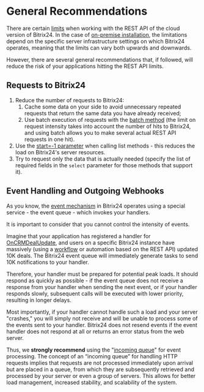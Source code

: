 # General Recommendations

There are certain [limits](./limits.md) when working with the REST API of the cloud version of Bitrix24. In the case of [on-premise installation](../cloud-and-on-premise/on-premise/index.md), the limitations depend on the specific server infrastructure settings on which Bitrix24 operates, meaning that the limits can vary both upwards and downwards.

However, there are several general recommendations that, if followed, will reduce the risk of your applications hitting the REST API limits.

## Requests to Bitrix24

1. Reduce the number of requests to Bitrix24:
   1. Cache some data on your side to avoid unnecessary repeated requests that return the same data you have already received;
   2. Use batch execution of requests with the [batch method](../how-to-call-rest-api/batch.md) (the limit on request intensity takes into account the number of hits to Bitrix24, and using batch allows you to make several actual REST API requests in one hit).
2. Use the [start=-1 parameter](./huge-data.md) when calling list methods - this reduces the load on Bitrix24's server resources.
3. Try to request only the data that is actually needed (specify the list of required fields in the `select` parameter for those methods that support it).

## Event Handling and Outgoing Webhooks

As you know, the [event mechanism](../../api-reference/events/index.md) in Bitrix24 operates using a special service - the event queue - which invokes your handlers.

It is important to consider that you cannot control the intensity of events.

Imagine that your application has registered a handler for [OnCRMDealUpdate](../../api-reference/crm/deals/events/on-crm-deal-update.md), and users on a specific Bitrix24 instance have massively (using a [workflow](../../api-reference/bizproc/index.md) or automation based on the REST API) updated 10K deals. The Bitrix24 event queue will immediately generate tasks to send 10K notifications to your handler.

Therefore, your handler must be prepared for potential peak loads. It should respond as quickly as possible - if the event queue does not receive a response from your handler when sending the next event, or if your handler responds slowly, subsequent calls will be executed with lower priority, resulting in longer delays.

Most importantly, if your handler cannot handle such a load and your server "crashes," you will simply not receive and will be unable to process some of the events sent to your handler. Bitrix24 does not resend events if the event handler does not respond at all or returns an error status from the web server.

Thus, we **strongly recommend** using the "[incoming queue](./queue.md)" for event processing. The concept of an “incoming queue” for handling HTTP requests implies that requests are not processed immediately upon arrival but are placed in a queue, from which they are subsequently retrieved and processed by your server or even a group of servers. This allows for better load management, increased stability, and scalability of the system.